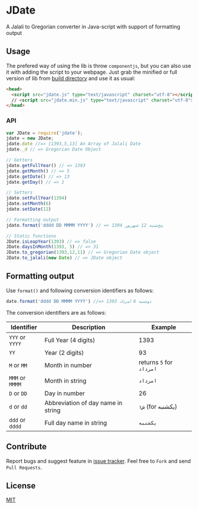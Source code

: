 JDate
=====

A Jalali to Gregorian converter in Java-script with support of formatting output

## Usage

The prefered way of using the lib is throw `componentjs`, but you can also use it with adding the script to your webpage. Just grab the minified or full version of lib from [build directory](https://github.com/arashm/JDate/tree/master/build) and use it as usual:

```html
<head>
  <script src="jdate.js" type="text/javascript" charset="utf-8"></script>
  // <script src="jdate.min.js" type="text/javascript" charset="utf-8"></script>
</head>
```

### API

```javascript
var JDate = require('jdate');
jdate = new JDate;
jdate.date //=> [1393,5,13] An Array of Jalali Date
jdate._d // => Gregorian Date Object

// Getters
jdate.getFullYear() // => 1393
jdate.getMonth() // => 5
jdate.getDate() // => 13
jdate.getDay() // => 1

// Setters
jdate.setFullYear(1394)
jdate.setMonth(6)
jdate.setDate(12)

// Formatting output
jdate.format('dddd DD MMMM YYYY') // => پنج‌شنبه 12 شهریور 1394

// Static functions
JDate.isLeapYear(1393) // => false
JDate.daysInMonth(1393, 5) // => 31
JDate.to_gregorian(1393,12,11) // => Gregorian Date object
JDate.to_jalali(new Date) // => JDate object
```

## Formatting output
Use `format()` and following conversion identifiers as follows:

```javascript
date.format('dddd DD MMMM YYYY') //=> دوشنبه 6 امرداد 1393
```

The conversion identifiers are as follows:

| Identifier        | Description           | Example  |
| ------------- | ------------- | ---------- |
| `YYY` or `YYYY`      | Full Year (4 digits) | 1393 |
| `YY`      | Year (2 digits)      |   93 |
| `M` or `MM` | Month in number      |  returns `5` for `امرداد`   |
| `MMM` or `MMMM` | Month in string | `امرداد` |
| `D` or `DD` | Day in number | 26 |
| `d` or `dd` | Abbreviation of day name in string | `۱ش` (for یکشنبه) |
| `ddd` or `dddd` | Full day name in string | `یکشنبه` |


## Contribute

Report bugs and suggest feature in [issue tracker](https://github.com/arashm/Jalali-Calendar/issues). Feel free to `Fork` and send `Pull Requests`.

## License

[MIT](https://github.com/arashm/Jalali-Calendar/blob/master/LICENSE)

